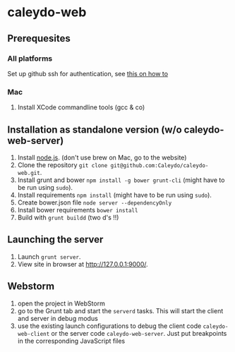 # caleydo-web

## Prerequesites 

### All platforms
Set up github ssh for authentication, see [this on how to](https://help.github.com/articles/generating-ssh-keys/)
### Mac
1. Install XCode commandline tools (gcc & co)

## Installation as standalone version (w/o caleydo-web-server)

1. Install [node.js](http://www.nodejs.org). (don't use brew on Mac, go to the website)
2. Clone the repository ```git clone git@github.com:Caleydo/caleydo-web.git```.
3. Install grunt and bower ```npm install -g bower grunt-cli``` (might have to be run using ```sudo```).
4. Install requirements ```npm install``` (might have to be run using ```sudo```).
5. Create bower.json file ```node server --dependencyOnly``` 
6. Install bower requirements ```bower install```
7. Build with ```grunt buildd``` (two d's !!)

## Launching the server

1. Launch ```grunt server```.
2. View site in browser at http://127.0.0.1:9000/.


## Webstorm 

1. open the project in WebStorm
2. go to the Grunt tab and start the ```serverd``` tasks. This will start the client and server in debug modus
3. use the existing launch configurations to debug the client code ```caleydo-web-client``` or the server code ```caleydo-web-server```. Just put breakpoints in the corresponding JavaScript files
